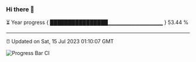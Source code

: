 ### Hi there 👋

⏳ Year progress { ████████████████▁▁▁▁▁▁▁▁▁▁▁▁▁▁ } 53.44 %

---

⏰ Updated on Sat, 15 Jul 2023 01:10:07 GMT

![Progress Bar CI](https://github.com/liununu/liununu/workflows/Progress%20Bar%20CI/badge.svg)
